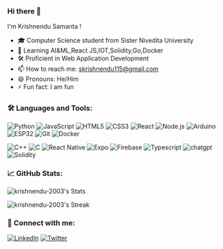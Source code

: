 ### Hi there 👋

I'm Krishnendu Samanta !

- 🎓 Computer Science student from Sister Nivedita University
- 🌱 Learning AI&ML,React JS,IOT,Solidity,Go,Docker
- 🛠️ Proficient in Web Application Development
- 📫 How to reach me: skrishnendu115@gmail.com
- 😄 Pronouns: He/Him
- ⚡ Fun fact: I am fun

### 🛠️ Languages and Tools:

![Python](https://img.shields.io/badge/-Python-000?&logo=Python)
![JavaScript](https://img.shields.io/badge/-JavaScript-000?&logo=JavaScript)
![HTML5](https://img.shields.io/badge/-HTML5-000?&logo=HTML5)
![CSS3](https://img.shields.io/badge/-CSS3-000?&logo=CSS3&logoColor=1572B6)
![React](https://img.shields.io/badge/-React-000?&logo=React)
![Node.js](https://img.shields.io/badge/-Node.js-000?&logo=node.js)
![Arduino](https://img.shields.io/badge/-Arduino-000?&logo=Arduino)
![ESP32](https://img.shields.io/badge/-ESP32-000?&logo=espressif)
![Git](https://img.shields.io/badge/-Git-000?&logo=git)
![Docker](https://img.shields.io/badge/-Docker-000?&logo=Docker)

![C++](https://img.shields.io/badge/C%2B%2B-00599C?style=for-the-badge&logo=c%2B%2B&logoColor=white)
![C](https://img.shields.io/badge/C-00599C?style=for-the-badge&logo=c&logoColor=white
)
![React Native](https://img.shields.io/badge/React_Native-20232A?style=for-the-badge&logo=react&logoColor=61DAFB
)
![Expo](https://img.shields.io/badge/Expo-1B1F23?style=for-the-badge&logo=expo&logoColor=white
)
![Firebase](https://img.shields.io/badge/firebase-ffca28?style=for-the-badge&logo=firebase&logoColor=black
)
![Typescript](https://img.shields.io/badge/TypeScript-007ACC?style=for-the-badge&logo=typescript&logoColor=white
)
![chatgpt](https://img.shields.io/badge/ChatGPT-74aa9c?style=for-the-badge&logo=openai&logoColor=white)
![Solidity](https://img.shields.io/badge/Solidity-e6e6e6?style=for-the-badge&logo=solidity&logoColor=black)

### 📈 GitHub Stats:

![krishnendu-2003's Stats](https://github-readme-stats.vercel.app/api?username=krishnendu-2003&theme=vue-dark&show_icons=true&hide_border=true&count_private=true)

![krishnendu-2003's Streak](https://github-readme-streak-stats.herokuapp.com/?user=krishnendu-2003&theme=vue-dark&hide_border=true)

### 🔗 Connect with me:

[![LinkedIn](https://img.shields.io/badge/-LinkedIn-000?&logo=LinkedIn)](https://www.linkedin.com/in/krishnendu-samanta-25302a238/)
[![Twitter](https://img.shields.io/badge/X-000000?style=for-the-badge&logo=x&logoColor=white
)](https://twitter.com/Krishne34262077)


